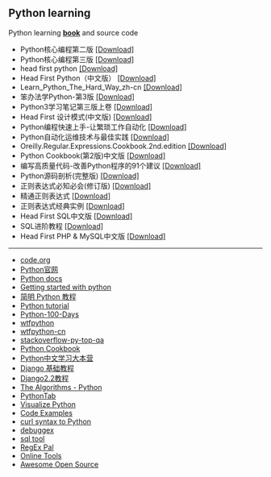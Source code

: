 ## Python learning
Python learning [**book**](/python/book) and source code
- Python核心编程第二版 [[Download]](/python/book/Python核心编程第二版.pdf)
- Python核心编程第三版 [[Download]](/python/book/Python核心编程第三版.pdf)
- head first python [[Download]](/python/book/head%20first%20python.pdf)
- Head First Python（中文版） [[Download]](/python/book/Head%20First%20Python（中文版）.pdf)
- Learn_Python_The_Hard_Way_zh-cn [[Download]](/python/book/Learn_Python_The_Hard_Way_zh-cn.pdf)
- 笨办法学Python-第3版 [[Download]](/python/book/笨办法学Python-第3版.pdf)
- Python3学习笔记第三版上卷 [[Download]](/python/book/Python3学习笔记第三版上卷.pdf)
- Head First 设计模式(中文版) [[Download]](/python/book/Head%20First%20设计模式(中文版).pdf)
- Python编程快速上手-让繁琐工作自动化 [[Download]](/python/book/Python编程快速上手-让繁琐工作自动化.pdf)
- Python自动化运维技术与最佳实践 [[Download]](/python/book/Python自动化运维技术与最佳实践.pdf)
- Oreilly.Regular.Expressions.Cookbook.2nd.edition [[Download]](/python/book/Oreilly.Regular.Expressions.Cookbook.2nd.edition.pdf)
- Python Cookbook(第2版)中文版 [[Download]](/python/book/Python%20Cookbook(第2版)中文版.pdf)
- 编写高质量代码-改善Python程序的91个建议 [[Download]](/python/book/编写高质量代码-改善Python程序的91个建议.pdf)
- Python源码剖析(完整版) [[Download]](/python/book/Python源码剖析(完整版).pdf)
- 正则表达式必知必会(修订版) [[Download]](/python/book/正则表达式必知必会(修订版).pdf)
- 精通正则表达式 [[Download]](/python/book/精通正则表达式.pdf)
- 正则表达式经典实例 [[Download]](/python/book/正则表达式经典实例.pdf)
- Head First SQL中文版 [[Download]](/python/book/Head%20First%20SQL中文版.pdf)
- SQL进阶教程 [[Download]](/python/book/SQL进阶教程.pdf)
- Head First PHP & MySQL中文版 [[Download]](/python/book/Head%20First%20PHP%20&%20MySQL.pdf)
---
- [code.org](https://code.org/)
- [Python官网](https://www.python.org/)
- [Python docs](https://docs.python.org/3/)
- [Getting started with python](https://www.cnblogs.com/vamei/tag/Python/)
- [简明 Python 教程](https://woodpecker.org.cn/abyteofpython_cn/chinese/index.html)
- [Python tutorial](https://www.liaoxuefeng.com/wiki/1016959663602400)
- [Python-100-Days](https://github.com/jackfrued/Python-100-Days)
- [wtfpython](https://github.com/satwikkansal/wtfpython)
- [wtfpython-cn](https://github.com/leisurelicht/wtfpython-cn)
- [stackoverflow-py-top-qa](https://github.com/wklken/stackoverflow-py-top-qa)
- [Python Cookbook](http://python3-cookbook.readthedocs.org/zh_CN/latest/)
- [Python中文学习大本营](http://www.pythondoc.com/)
- [Django 基础教程](https://code.ziqiangxuetang.com/django/django-tutorial.html)
- [Django2.2教程](http://www.liujiangblog.com/course/django/2)
- [The Algorithms - Python](https://github.com/TheAlgorithms/Python)
- [PythonTab](https://www.pythontab.com/)
- [Visualize Python](http://pythontutor.com/visualize.html#mode=edit)
- [Code Examples](https://www.programcreek.com/)
- [curl syntax to Python](https://curl.trillworks.com/)
- [debuggex](https://www.debuggex.com/)
- [sql tool](https://tool.lu/sql/)
- [RegEx Pal](https://www.regexpal.com/)
- [Online Tools](http://emn178.github.io/online-tools/index.html)
- [Awesome Open Source](https://awesomeopensource.com)

